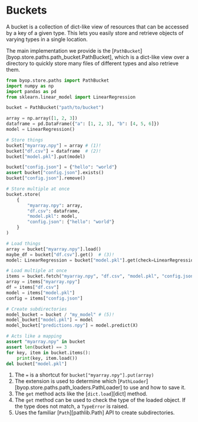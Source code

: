 # Buckets
A bucket is a collection of dict-like view of resources that can be accessed by a key
of a given type. This lets you easily store and retrieve objects of varying
types in a single location.

The main implementation we provide is the
[`PathBucket`][byop.store.paths.path_bucket.PathBucket], which is a dict-like
view over a directory to quickly store many files of different types and also
retrieve them.

```python
from byop.store.paths import PathBucket
import numpy as np
import pandas as pd
from sklearn.linear_model import LinearRegression

bucket = PathBucket("path/to/bucket")

array = np.array([1, 2, 3])
dataframe = pd.DataFrame({"a": [1, 2, 3], "b": [4, 5, 6]})
model = LinearRegression()

# Store things
bucket["myarray.npy"] = array # (1)!
bucket["df.csv"] = dataframe  # (2)!
bucket["model.pkl"].put(model)

bucket["config.json"] = {"hello": "world"}
assert bucket["config.json"].exists()
bucket["config.json"].remove()

# Store multiple at once
bucket.store(
    {
        "myarray.npy": array,
        "df.csv": dataframe,
        "model.pkl": model,
        "config.json": {"hello": "world"}
    }
)

# Load things
array = bucket["myarray.npy"].load()
maybe_df = bucket["df.csv"].get()  # (3)!
model: LinearRegression = bucket["model.pkl"].get(check=LinearRegression)  # (4)!

# Load multiple at once
items = bucket.fetch("myarray.npy", "df.csv", "model.pkl", "config.json")
array = items["myarray.npy"]
df = items["df.csv"]
model = items["model.pkl"]
config = items["config.json"]

# Create subdirectories
model_bucket = bucket / "my_model" # (5)!
model_bucket["model.pkl"] = model
model_bucket["predictions.npy"] = model.predict(X)

# Acts like a mapping
assert "myarray.npy" in bucket
assert len(bucket) == 3
for key, item in bucket.items():
    print(key, item.load())
del bucket["model.pkl"]
```

1. The `=` is a shortcut for `bucket["myarray.npy"].put(array)`
2. The extension is used to determine which
    [`PathLoader`][byop.store.paths.path_loaders.PathLoader] to use
    and how to save it.
3. The `get` method acts like the [`dict.load`][dict] method.
4. The `get` method can be used to check the type of the loaded object.
    If the type does not match, a `TypeError` is raised.
5. Uses the familiar [`Path`][pathlib.Path] API to create subdirectories.
